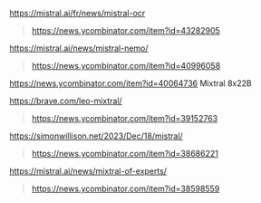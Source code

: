 https://mistral.ai/fr/news/mistral-ocr
> https://news.ycombinator.com/item?id=43282905

https://mistral.ai/news/mistral-nemo/
> https://news.ycombinator.com/item?id=40996058

https://news.ycombinator.com/item?id=40064736 Mixtral 8x22B

https://brave.com/leo-mixtral/
> https://news.ycombinator.com/item?id=39152763

https://simonwillison.net/2023/Dec/18/mistral/
> https://news.ycombinator.com/item?id=38686221

https://mistral.ai/news/mixtral-of-experts/
> https://news.ycombinator.com/item?id=38598559